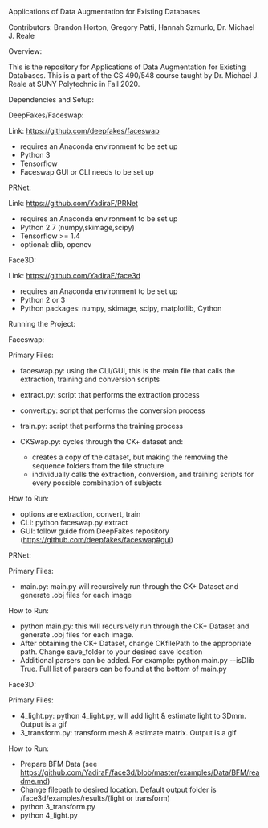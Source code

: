 Applications of Data Augmentation for Existing Databases

Contributors: Brandon Horton, Gregory Patti, Hannah Szmurlo, Dr. Michael J. Reale

Overview:

This is the repository for Applications of Data Augmentation for Existing Databases. This is a part of the CS 490/548 course taught by
Dr. Michael J. Reale at SUNY Polytechnic in Fall 2020. 

Dependencies and Setup:

DeepFakes/Faceswap:

Link: https://github.com/deepfakes/faceswap

- requires an Anaconda environment to be set up
- Python 3 
- Tensorflow
- Faceswap GUI or CLI needs to be set up

PRNet:

Link: https://github.com/YadiraF/PRNet

- requires an Anaconda environment to be set up
- Python 2.7 (numpy,skimage,scipy)
- Tensorflow >= 1.4
- optional: dlib, opencv

Face3D:

Link: https://github.com/YadiraF/face3d

- requires an Anaconda environment to be set up
- Python 2 or 3
- Python packages: numpy, skimage, scipy, matplotlib, Cython

Running the Project:

Faceswap:

Primary Files:

- faceswap.py: using the CLI/GUI, this is the main file that calls the extraction, training and conversion scripts
- extract.py: script that performs the extraction process
- convert.py: script that performs the conversion process
- train.py: script that performs the training process
- CKSwap.py: cycles through the CK+ dataset and:
  
  - creates a copy of the dataset, but making the removing the sequence folders from the file structure
  - individually calls the extraction, conversion, and training scripts for every possible combination of subjects

How to Run:

- options are extraction, convert, train
- CLI: python faceswap.py extract 
- GUI: follow guide from DeepFakes repository (https://github.com/deepfakes/faceswap#gui)

PRNet:

Primary Files:

- main.py: main.py will recursively run through the CK+ Dataset and generate .obj files for each image

How to Run:

- python main.py: this will recursively run through the CK+ Dataset and generate .obj files for each image.
- After obtaining the CK+ Dataset, change CKfilePath to the appropriate path. Change save_folder to your desired save location
- Additional parsers can be added. For example: python main.py --isDlib True. Full list of parsers can be found at the bottom of main.py

Face3D:

Primary Files:

- 4_light.py: python 4_light.py, will add light & estimate light to 3Dmm. Output is a gif
- 3_transform.py: transform mesh & estimate matrix. Output is a gif

How to Run:

- Prepare BFM Data (see https://github.com/YadiraF/face3d/blob/master/examples/Data/BFM/readme.md)
- Change filepath to desired location. Default output folder is /face3d/examples/results/(light or transform)
- python 3_transform.py
- python 4_light.py

















